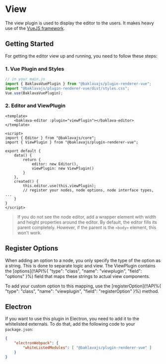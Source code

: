 # View

The view plugin is used to display the editor to the users. It makes heavy use of the [VueJS framework](https://vuejs.org/).

## Getting Started
For getting the editor view up and running, you need to follow these steps:

### 1. Vue Plugin and Styles
```js
// in your main.js
import { BaklavaVuePlugin } from "@baklavajs/plugin-renderer-vue";
import "@baklavajs/plugin-renderer-vue/dist/styles.css";
Vue.use(BaklavaVuePlugin);
```

### 2. Editor and ViewPlugin
```vue
<template>
    <baklava-editor :plugin="viewPlugin"></baklava-editor>
</template>

<script>
import { Editor } from "@baklavajs/core";
import { ViewPlugin } from "@baklavajs/plugin-renderer-vue";

export default {
    data() {
        return {
            editor: new Editor(),
            viewPlugin: new ViewPlugin()
        }
    },
    created() {
        this.editor.use(this.viewPlugin);
        // register your nodes, node options, node interface types, ...
    }
}
</script>
```

> If you do not see the node editor, add a wrapper element with width and height properties around the editor.
> By default, the editor fills its parent completely. However, if the parent is the `<body>` element, this won't work.

## Register Options
When adding an option to a node, you only specify the type of the option as a string. This is done to separate logic and view.
The ViewPlugin contains the [options](!!API%{ "type": "class", "name": "viewplugin", "field": "options" }%) field that maps these strings to actual view components.

To add your custom option to this mapping, use the [registerOption](!!API%{ "type": "class", "name": "viewplugin", "field": "registerOption" }%) method.

## Electron
If you want to use this plugin in Electron, you need to add it to the whitelisted externals.
To do that, add the following code to your `package.json`:
```json
{
    "electronWebpack": {
        "whiteListedModules": [ "@baklavajs/plugin-renderer-vue" ]
    }
}
```